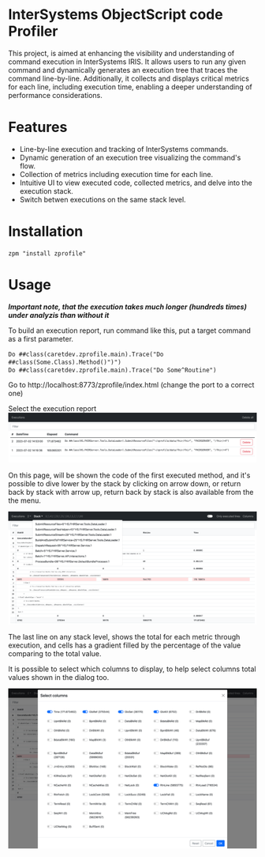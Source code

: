 InterSystems ObjectScript code Profiler
==

This project, is aimed at enhancing the visibility and understanding of command execution in InterSystems IRIS. It allows users to run any given command and dynamically generates an execution tree that traces the command line-by-line. Additionally, it collects and displays critical metrics for each line, including execution time, enabling a deeper understanding of performance considerations.

Features
===

- Line-by-line execution and tracking of InterSystems commands.
- Dynamic generation of an execution tree visualizing the command's flow.
- Collection of metrics including execution time for each line.
- Intuitive UI to view executed code, collected metrics, and delve into the execution stack.
- Switch betwen executions on the same stack level.

Installation
===

```objectscript
zpm "install zprofile"
```

Usage
===

***Important note, that the execution takes much longer (hundreds times) under analyzis than without it***

To build an execution report, run command like this, put a target command as a first parameter.
```objectscript
Do ##class(caretdev.zprofile.main).Trace("Do ##class(Some.Class).Method()")")
Do ##class(caretdev.zprofile.main).Trace("Do Some^Routine")
```

Go to http://localhost:8773/zprofile/index.html (change the port to a correct one)

Select the execution report
![executions list](images/list.png)

On this page, will be shown the code of the first executed method, and it's possible to dive lower by the stack by clicking on arrow down, or return back by stack with arrow up, return back by stack is also available from the the menu.

![code](images/main.png)

The last line on any stack level, shows the total for each metric through execution, and cells has a gradient filled by the percentage of the value comparing to the total value.

It is possible to select which columns to display, to help select columns total values shown in the dialog too.

![columns](images/columns.png)
